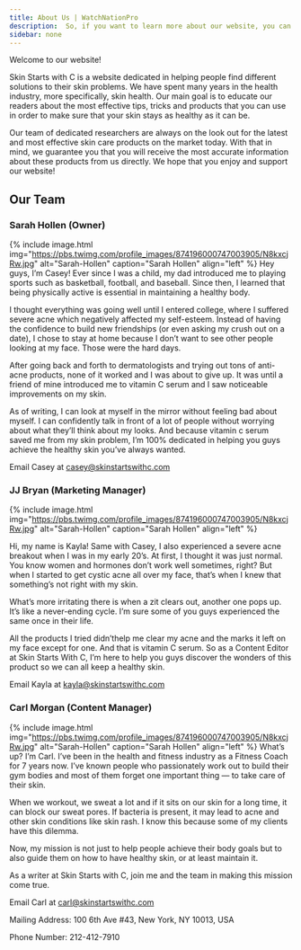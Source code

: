 ```yaml
---
title: About Us | WatchNationPro
description:  So, if you want to learn more about our website, you can click this link right here and find out more about WatchNationPro.
sidebar: none
---
```

Welcome to our website!

Skin Starts with C is a website dedicated in helping people find different solutions to their skin problems. We have spent many years in the health industry, more specifically, skin health. Our main goal is to educate our readers about the most effective tips, tricks and products that you can use in order to make sure that your skin stays as healthy as it can be.

Our team of dedicated researchers are always on the look out for the latest and most effective skin care products on the market today. With that in mind, we guarantee you that you will receive the most accurate information about these products from us directly. We hope that you enjoy and support our website!

## Our Team
### Sarah Hollen (Owner)
{% include image.html img="https://pbs.twimg.com/profile_images/874196000747003905/N8kxcjRw.jpg" alt="Sarah-Hollen" caption="Sarah Hollen" align="left" %}
​Hey guys, I’m Casey! Ever since I was a child, ​my dad introduced me to playing sports such as basketball, football, and baseball. Since then, I learned that being physically active is essential in maintaining a healthy body.

I thought everything was going well until I entered college, where I suffered severe acne which negatively affected my self-esteem. Instead of having the confidence to build new friendships (or even asking my crush out on a date), I chose to stay at home because I don’t want to see other people looking at my face. Those were the hard days.

​After going back and forth to ​dermatologists and trying out tons of anti-acne products, none of it worked and I was about to give up. It was until a friend of mine introduced me to vitamin C serum ​and I saw noticeable improvements on my skin.

​As of writing, I can look at myself in the mirror without feeling bad about myself. ​I can confidently talk in front of a lot of people without worrying about what they’ll think about my looks. And because vitamin c serum saved me from my skin problem, I’m 100% dedicated in helping you guys achieve the healthy skin you’ve always wanted.

Email Casey at casey@skinstartswithc.com

### JJ Bryan (Marketing Manager)
{% include image.html img="https://pbs.twimg.com/profile_images/874196000747003905/N8kxcjRw.jpg" alt="Sarah-Hollen" caption="Sarah Hollen" align="left" %}

​Hi, my name is Kayla! Same with Casey, I also experienced a severe acne breakout when I was in my early 20’s. At first, I thought it was just normal. You know women and hormones don’t work well sometimes, right? But when I started to get cystic acne all over my face, that’s when I knew that something’s not right with my skin.

What’s more irritating there is when a zit clears out, another one pops up. It’s like a never-ending cycle. I’m sure some of you guys experienced the same once in their life.

All the products I tried didn’t​help me clear my acne and the marks it left on my face except for one. And that is vitamin C serum. So as a Content ​Editor at Skin Starts With C, I’m here to help you guys discover the wonders of this product so we can all keep a healthy skin.

Email Kayla at kayla@skinstartswithc.com

### Carl Morgan (Content Manager)
{% include image.html img="https://pbs.twimg.com/profile_images/874196000747003905/N8kxcjRw.jpg" alt="Sarah-Hollen" caption="Sarah Hollen" align="left" %}
​What’s up? I’m Carl. I’ve been in the health and fitness industry as a ​Fitness ​Coach for 7 years now. I’ve known people who passionately work out to build their gym bodies and most of them forget ​one important thing — to take care of their skin.

​When we workout, we sweat a lot and if it sits on our skin for a long time, it can block our sweat pores. ​If bacteria is present, it may lead to acne and other skin conditions like skin rash. I know this because some of my clients have this dilemma.

Now, my mission is not just to help people achieve their body goals but to also guide them on how to have healthy skin, or at least maintain it.

As a writer at Skin Starts with C, join me and the team in making this mission come true.

​Email Carl at carl@skinstartswithc.com

​Mailing Address: 100 6th Ave #43, New York, NY 10013, USA

Phone Number: 212-412-7910

